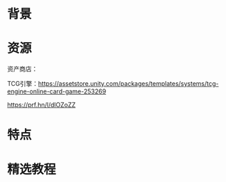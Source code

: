 

# 背景



# 资源

资产商店：

TCG引擎：https://assetstore.unity.com/packages/templates/systems/tcg-engine-online-card-game-253269

https://prf.hn/l/dlOZoZZ

# 特点

# 精选教程

